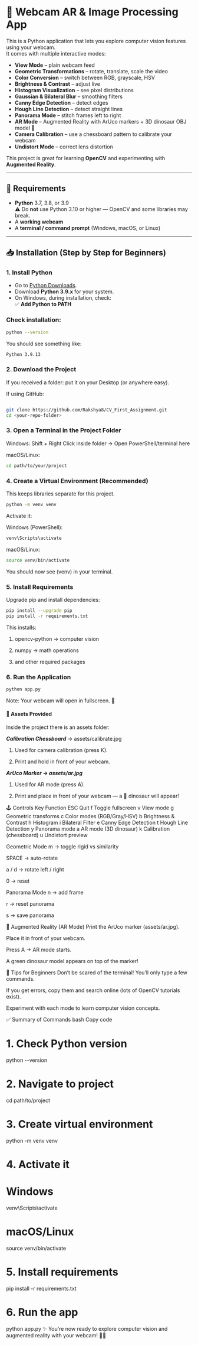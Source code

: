 # 🦖 Webcam AR & Image Processing App

This is a Python application that lets you explore computer vision features using your webcam.  
It comes with multiple interactive modes:

- **View Mode** – plain webcam feed  
- **Geometric Transformations** – rotate, translate, scale the video  
- **Color Conversion** – switch between RGB, grayscale, HSV  
- **Brightness & Contrast** – adjust live  
- **Histogram Visualization** – see pixel distributions  
- **Gaussian & Bilateral Blur** – smoothing filters  
- **Canny Edge Detection** – detect edges  
- **Hough Line Detection** – detect straight lines  
- **Panorama Mode** – stitch frames left to right  
- **AR Mode** – Augmented Reality with ArUco markers + 3D dinosaur OBJ model 🦖  
- **Camera Calibration** – use a chessboard pattern to calibrate your webcam  
- **Undistort Mode** – correct lens distortion  

This project is great for learning **OpenCV** and experimenting with **Augmented Reality**.

---

## 🔧 Requirements

- **Python** 3.7, 3.8, or 3.9  
  ⚠️ Do **not** use Python 3.10 or higher — OpenCV and some libraries may break.  
- A **working webcam**  
- A **terminal / command prompt** (Windows, macOS, or Linux)

---

## 📥 Installation (Step by Step for Beginners)

### 1. Install Python
- Go to [Python Downloads](https://www.python.org/downloads/).  
- Download **Python 3.9.x** for your system.  
- On Windows, during installation, check:  
  ✅ **Add Python to PATH**  

### Check installation: <In your terminal>
```bash
python --version
```

You should see something like:

```bash
Python 3.9.13
```
### 2. Download the Project
If you received a folder: put it on your Desktop (or anywhere easy).

If using GitHub: <In your terminal>

```bash

git clone https://github.com/Rakshya8/CV_First_Assignment.git
cd <your-repo-folder>
```

### 3. Open a Terminal in the Project Folder
Windows: Shift + Right Click inside folder → Open PowerShell/terminal here

macOS/Linux:

```bash
cd path/to/your/project
```

### 4. Create a Virtual Environment (Recommended) <In your project>
This keeps libraries separate for this project.

```bash
python -m venv venv
```
Activate it:

Windows (PowerShell):

```bash
venv\Scripts\activate
```
macOS/Linux:

```bash
source venv/bin/activate
```
You should now see (venv) in your terminal.

### 5. Install Requirements
Upgrade pip and install dependencies: <In your terminal>

```bash
pip install --upgrade pip
pip install -r requirements.txt
```
This installs:

1. opencv-python → computer vision

2. numpy → math operations

3. and other required packages

### 6. Run the Application <In your terminal>
```bash
python app.py
```

Note: Your webcam will open in fullscreen. 🎥

#### 📸 Assets Provided
Inside the project there is an assets folder:

***Calibration Chessboard*** → assets/calibrate.jpg

1. Used for camera calibration (press K).

2. Print and hold in front of your webcam.

***ArUco Marker → assets/ar.jpg***

1. Used for AR mode (press A).

2. Print and place in front of your webcam — a 🦖 dinosaur will appear!

🕹 Controls
Key	Function
ESC	Quit
f	Toggle fullscreen
v	View mode
g	Geometric transforms
c	Color modes (RGB/Gray/HSV)
b	Brightness & Contrast
h	Histogram
i	Bilateral Filter
e	Canny Edge Detection
t	Hough Line Detection
y	Panorama mode
a	AR mode (3D dinosaur)
k	Calibration (chessboard)
u	Undistort preview

Geometric Mode
m → toggle rigid vs similarity

SPACE → auto-rotate

a / d → rotate left / right

0 → reset

Panorama Mode
n → add frame

r → reset panorama

s → save panorama

🦖 Augmented Reality (AR Mode)
Print the ArUco marker (assets/ar.jpg).

Place it in front of your webcam.

Press A → AR mode starts.

A green dinosaur model appears on top of the marker!

🎯 Tips for Beginners
Don’t be scared of the terminal! You’ll only type a few commands.

If you get errors, copy them and search online (lots of OpenCV tutorials exist).

Experiment with each mode to learn computer vision concepts.

✅ Summary of Commands
bash
Copy code
# 1. Check Python version
python --version

# 2. Navigate to project
cd path/to/project

# 3. Create virtual environment
python -m venv venv

# 4. Activate it
# Windows
venv\Scripts\activate
# macOS/Linux
source venv/bin/activate

# 5. Install requirements
pip install -r requirements.txt

# 6. Run the app
python app.py
✨ You’re now ready to explore computer vision and augmented reality with your webcam! 🦖🎥